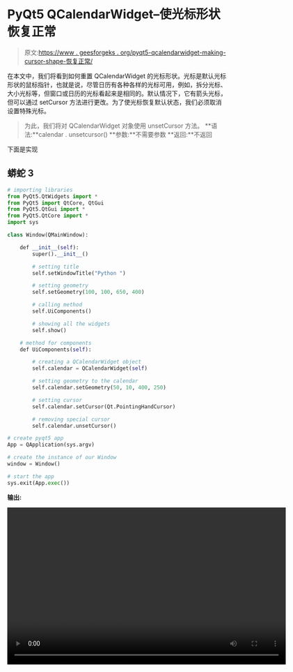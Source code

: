 # PyQt5 QCalendarWidget–使光标形状恢复正常

> 原文:[https://www . geesforgeks . org/pyqt5-qcalendarwidget-making-cursor-shape-恢复正常/](https://www.geeksforgeeks.org/pyqt5-qcalendarwidget-making-cursor-shape-back-to-normal/)

在本文中，我们将看到如何重置 QCalendarWidget 的光标形状。光标是默认光标形状的鼠标指针，也就是说，尽管日历有各种各样的光标可用，例如，拆分光标、大小光标等，但窗口或日历的光标看起来是相同的。默认情况下，它有箭头光标，但可以通过 setCursor 方法进行更改。为了使光标恢复默认状态，我们必须取消设置特殊光标。

> 为此，我们将对 QCalendarWidget 对象使用 unsetCursor 方法。
> **语法:**calendar . unsetcursor()
> **参数:**不需要参数
> **返回:**不返回

下面是实现

## 蟒蛇 3

```py
# importing libraries
from PyQt5.QtWidgets import *
from PyQt5 import QtCore, QtGui
from PyQt5.QtGui import *
from PyQt5.QtCore import *
import sys

class Window(QMainWindow):

    def __init__(self):
        super().__init__()

        # setting title
        self.setWindowTitle("Python ")

        # setting geometry
        self.setGeometry(100, 100, 650, 400)

        # calling method
        self.UiComponents()

        # showing all the widgets
        self.show()

    # method for components
    def UiComponents(self):

        # creating a QCalendarWidget object
        self.calendar = QCalendarWidget(self)

        # setting geometry to the calendar
        self.calendar.setGeometry(50, 10, 400, 250)

        # setting cursor
        self.calendar.setCursor(Qt.PointingHandCursor)

        # removing special cursor
        self.calendar.unsetCursor()

# create pyqt5 app
App = QApplication(sys.argv)

# create the instance of our Window
window = Window()

# start the app
sys.exit(App.exec())
```

**输出:**

<video class="wp-video-shortcode" id="video-426097-1" width="640" height="360" preload="metadata" controls=""><source type="video/mp4" src="https://media.geeksforgeeks.org/wp-content/uploads/20200606000209/Python-2020-06-06-00-01-47.mp4?_=1">[https://media.geeksforgeeks.org/wp-content/uploads/20200606000209/Python-2020-06-06-00-01-47.mp4](https://media.geeksforgeeks.org/wp-content/uploads/20200606000209/Python-2020-06-06-00-01-47.mp4)</video>
